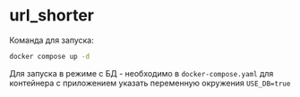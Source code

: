# url_shorter

Команда для запуска: 
```sh
docker compose up -d
```

Для запуска в режиме с БД - необходимо в `docker-compose.yaml` для контейнера с приложением указать переменную окружения `USE_DB=true`
